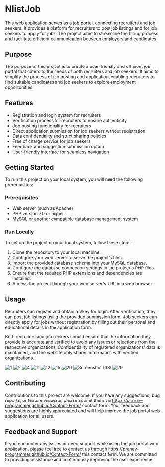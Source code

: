 
# NlistJob

This web application serves as a job portal, connecting recruiters and job seekers. It provides a platform for recruiters to post job listings and for job seekers to apply for jobs. The project aims to streamline the hiring process and facilitate efficient communication between employers and candidates.

## Purpose

The purpose of this project is to create a user-friendly and efficient job portal that caters to the needs of both recruiters and job seekers. It aims to simplify the process of job posting and application, enabling recruiters to find suitable candidates and job seekers to explore employment opportunities.


## Features

- Registration and login system for recruiters
- Verification process for recruiters to ensure authenticity
- Job posting functionality for recruiters
- Direct application submission for job seekers without registration
- Data confidentiality and strict sharing policies
- Free of charge service for job seekers
- Feedback and suggestion submission option
- User-friendly interface for seamless navigation


## Getting Started

To run this project on your local system, you will need the following prerequisites:

### Prerequisites
- Web server (such as Apache)
- PHP version 7.0 or higher
- MySQL or another compatible database management system

### Run Locally
To set up the project on your local system, follow these steps:

1. Clone the repository to your local machine.
2. Configure your web server to serve the project's files.
3. Import the provided database schema into your MySQL database.
4. Configure the database connection settings in the project's PHP files.
5. Ensure that the required PHP extensions and dependencies are installed.
6. Access the project through your web server's URL in a web browser.
## Usage

Recruiters can register and obtain a Vkey for login. After verification, they can post job listings using the provided submission form. Job seekers can directly apply for jobs without registration by filling out their personal and educational details in the application form.

Both recruiters and job seekers should ensure that the information they provide is accurate and verified to avoid any issues or rejections from the respective organizations. Confidentiality of registered organizations' data is maintained, and the website only shares information with verified organizations.

![1](https://github.com/Pranav-Programmer/NlistJob/assets/79044490/330f9338-0f9d-4d5a-b6db-34260e186aec)
![2](https://github.com/Pranav-Programmer/NlistJob/assets/79044490/2468f2bd-2499-4464-b288-637e722a1965)
![4](https://github.com/Pranav-Programmer/NlistJob/assets/79044490/ff091df4-7396-477a-bc18-68426155a8ee)
![11](https://github.com/Pranav-Programmer/NlistJob/assets/79044490/be7025cb-e30c-4650-bacc-2a7638c7a56f)
![12](https://github.com/Pranav-Programmer/NlistJob/assets/79044490/a84c02f6-8412-4031-bcd2-ac1f1bdcef6f)
![15](https://github.com/Pranav-Programmer/NlistJob/assets/79044490/c76938e2-61c0-4ee4-8412-4d2ad3c2c467)
![20](https://github.com/Pranav-Programmer/NlistJob/assets/79044490/39b01c72-0fbf-4de6-8e81-884309573f57)
![Screenshot (33)](https://github.com/Pranav-Programmer/NlistJob/assets/79044490/3b91dc9c-3513-4638-b1ee-ad7fa9437afe)
![29](https://github.com/Pranav-Programmer/NlistJob/assets/79044490/4eb7da42-746e-4519-b0b8-e7b47d0aeacc)


## Contributing

Contributions to this project are welcome. If you have any suggestions, bug reports, or feature requests, please submit them via https://pranav-programmer.github.io/Contact-Form/ contact form. Your feedback and suggestions are highly appreciated and will help improve the job portal web application for all users.



## Feedback and Support

If you encounter any issues or need support while using the job portal web application, please feel free to contact us through https://pranav-programmer.github.io/Contact-Form/ this contact form. We are committed to providing assistance and continuously improving the user experience.

